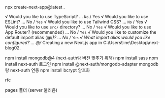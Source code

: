 npx create-next-app@latest .

√ Would you like to use TypeScript? ... `No` / Yes
√ Would you like to use ESLint? ... No / `Yes`
√ Would you like to use Tailwind CSS? ... `No` / Yes
√ Would you like to use `src/` directory? ... No / `Yes`
√ Would you like to use App Router? (recommended) ... No / `Yes`
√ Would you like to customize the default import alias (@/*)? ... No / `Yes`
√ What import alias would you like configured? ... @/*
Creating a new Next.js app in C:\Users\line\Desktop\next-blog02.

npm install mongodb@4 (next-auth랑 버전 맞추기 위해)
npm install sass
npm install next-auth 로그인
npm install @next-auth/mongodb-adapter mongodb랑 next-auth 연동
npm install bcrypt 암호화


rfc

pages 폴더 (server 불러옴)